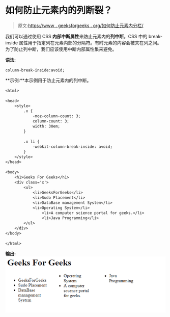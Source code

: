 # 如何防止元素内的列断裂？

> 原文:[https://www . geeksforgeeks . org/如何防止元素内分栏/](https://www.geeksforgeeks.org/how-to-prevent-column-break-within-an-element/)

我们可以通过使用 CSS **内部中断属性**来防止元素内的**列中断**。CSS 中的 break-inside 属性用于指定列在元素内部的分隔符。有时元素的内容会被夹在列之间。为了防止列中断，我们应该使用中断内部属性集来避免。

**语法:**

```
column-break-inside:avoid;
```

**示例:**本示例用于防止元素内的列中断。

```
<html>

<head>
    <style>
        .x {
            -moz-column-count: 3;
            column-count: 3;
            width: 30em;
        }

        .x li {
            -webkit-column-break-inside: avoid;
        }
    </style>
</head>

<body>
    <h1>Geeks For Geeks</h1>
    <div class='x'>
        <ul>
            <li>GeeksForGeeks</li>
            <li>Sudo Placement</li>
            <li>DataBase management System</li>
            <li>Operating System</li>
                <li>A computer science portal for geeks.</li>
                <li>Java Programming</li>
        </ul>
    </div>
</body>

</html>
```

**输出:**
![](img/1addf9139983565aa8ac7cab47a4aac6.png)